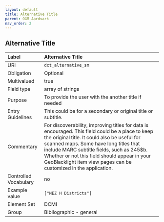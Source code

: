 ```yaml
---
layout: default
title: Alternative Title
parent: OGM Aardvark
nav_order: 2
---
```


## Alternative Title

| Label                 | Alternative Title       |
|:----------------------|:------------------------|
| URI                   | `dct_alternative_sm`    |
| Obligation            | Optional                |
| Multivalued           | true                    |
| Field type            | array of strings        |
| Purpose               | To provide the user with the another title if needed |
| Entry Guidelines      | This could be for a secondary or original title or subtitle. |
| Commentary            | For discoverability, improving titles for data is encouraged. This field could be a place to keep the original title. It could also be useful for scanned maps. Some have long titles that include MARC subtitle fields, such as 245$b. Whether or not this field should appear in your GeoBlacklight item view pages can be customized in the application. |
| Controlled Vocabulary | no                      |
| Example value         | `["NEZ H Districts"]`   |
| Element Set           | DCMI                    |
| Group                 | Bibliographic - general |
